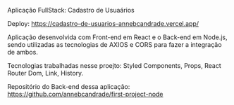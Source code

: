 Aplicação FullStack: Cadastro de Usuaários

Deploy: https://cadastro-de-usuarios-annebcandrade.vercel.app/

Aplicação desenvolvida com Front-end em React e o Back-end em Node.js, sendo utilizadas as tecnologias de AXIOS e CORS para fazer a integração de ambos.

Tecnologias trabalhadas nesse proejto: Styled Components, Props, React Router Dom, Link, History.

Repositório do Back-end dessa aplicação: https://github.com/annebcandrade/first-project-node

